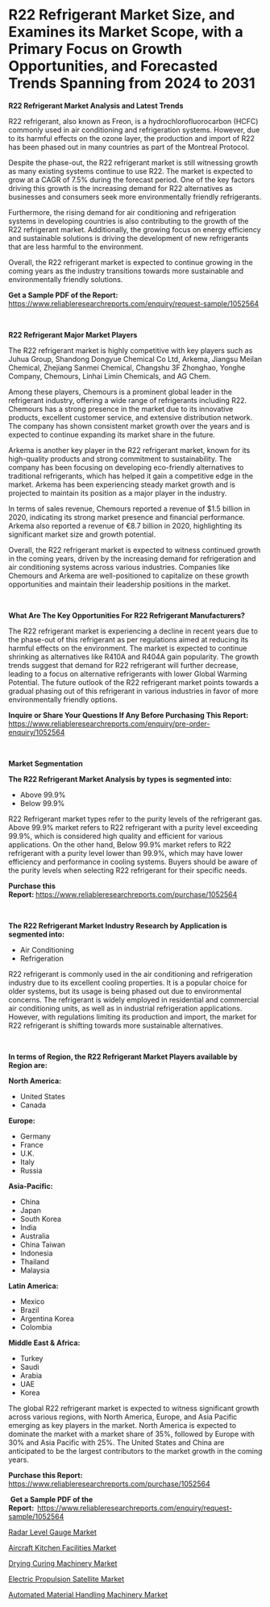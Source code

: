 <p><h1>R22 Refrigerant Market Size, and Examines its Market Scope, with a Primary Focus on Growth Opportunities, and Forecasted Trends Spanning from 2024 to 2031</h1></p><p><strong>R22 Refrigerant Market Analysis and Latest Trends</strong></p>
<p><p>R22 refrigerant, also known as Freon, is a hydrochlorofluorocarbon (HCFC) commonly used in air conditioning and refrigeration systems. However, due to its harmful effects on the ozone layer, the production and import of R22 has been phased out in many countries as part of the Montreal Protocol.</p><p>Despite the phase-out, the R22 refrigerant market is still witnessing growth as many existing systems continue to use R22. The market is expected to grow at a CAGR of 7.5% during the forecast period. One of the key factors driving this growth is the increasing demand for R22 alternatives as businesses and consumers seek more environmentally friendly refrigerants.</p><p>Furthermore, the rising demand for air conditioning and refrigeration systems in developing countries is also contributing to the growth of the R22 refrigerant market. Additionally, the growing focus on energy efficiency and sustainable solutions is driving the development of new refrigerants that are less harmful to the environment.</p><p>Overall, the R22 refrigerant market is expected to continue growing in the coming years as the industry transitions towards more sustainable and environmentally friendly solutions.</p></p>
<p><strong>Get a Sample PDF of the Report:&nbsp;</strong> <a href="https://www.reliableresearchreports.com/enquiry/request-sample/1052564">https://www.reliableresearchreports.com/enquiry/request-sample/1052564</a></p>
<p>&nbsp;</p>
<p><strong>R22 Refrigerant Major Market Players</strong></p>
<p><p>The R22 refrigerant market is highly competitive with key players such as Juhua Group, Shandong Dongyue Chemical Co Ltd, Arkema, Jiangsu Meilan Chemical, Zhejiang Sanmei Chemical, Changshu 3F Zhonghao, Yonghe Company, Chemours, Linhai Limin Chemicals, and AG Chem. </p><p>Among these players, Chemours is a prominent global leader in the refrigerant industry, offering a wide range of refrigerants including R22. Chemours has a strong presence in the market due to its innovative products, excellent customer service, and extensive distribution network. The company has shown consistent market growth over the years and is expected to continue expanding its market share in the future.</p><p>Arkema is another key player in the R22 refrigerant market, known for its high-quality products and strong commitment to sustainability. The company has been focusing on developing eco-friendly alternatives to traditional refrigerants, which has helped it gain a competitive edge in the market. Arkema has been experiencing steady market growth and is projected to maintain its position as a major player in the industry.</p><p>In terms of sales revenue, Chemours reported a revenue of $1.5 billion in 2020, indicating its strong market presence and financial performance. Arkema also reported a revenue of €8.7 billion in 2020, highlighting its significant market size and growth potential.</p><p>Overall, the R22 refrigerant market is expected to witness continued growth in the coming years, driven by the increasing demand for refrigeration and air conditioning systems across various industries. Companies like Chemours and Arkema are well-positioned to capitalize on these growth opportunities and maintain their leadership positions in the market.</p></p>
<p>&nbsp;</p>
<p><strong>What Are The Key Opportunities For R22 Refrigerant Manufacturers?</strong></p>
<p><p>The R22 refrigerant market is experiencing a decline in recent years due to the phase-out of this refrigerant as per regulations aimed at reducing its harmful effects on the environment. The market is expected to continue shrinking as alternatives like R410A and R404A gain popularity. The growth trends suggest that demand for R22 refrigerant will further decrease, leading to a focus on alternative refrigerants with lower Global Warming Potential. The future outlook of the R22 refrigerant market points towards a gradual phasing out of this refrigerant in various industries in favor of more environmentally friendly options.</p></p>
<p><strong>Inquire or Share Your Questions If Any Before Purchasing This Report:</strong> <a href="https://www.reliableresearchreports.com/enquiry/pre-order-enquiry/1052564">https://www.reliableresearchreports.com/enquiry/pre-order-enquiry/1052564</a></p>
<p>&nbsp;</p>
<p><strong>Market Segmentation</strong></p>
<p><strong>The R22 Refrigerant Market Analysis by types is segmented into:</strong></p>
<p><ul><li>Above 99.9%</li><li>Below 99.9%</li></ul></p>
<p><p>R22 Refrigerant market types refer to the purity levels of the refrigerant gas. Above 99.9% market refers to R22 refrigerant with a purity level exceeding 99.9%, which is considered high quality and efficient for various applications. On the other hand, Below 99.9% market refers to R22 refrigerant with a purity level lower than 99.9%, which may have lower efficiency and performance in cooling systems. Buyers should be aware of the purity levels when selecting R22 refrigerant for their specific needs.</p></p>
<p><strong>Purchase this Report:&nbsp;</strong><a href="https://www.reliableresearchreports.com/purchase/1052564">https://www.reliableresearchreports.com/purchase/1052564</a></p>
<p>&nbsp;</p>
<p><strong>The R22 Refrigerant Market Industry Research by Application is segmented into:</strong></p>
<p><ul><li>Air Conditioning</li><li>Refrigeration</li></ul></p>
<p><p>R22 refrigerant is commonly used in the air conditioning and refrigeration industry due to its excellent cooling properties. It is a popular choice for older systems, but its usage is being phased out due to environmental concerns. The refrigerant is widely employed in residential and commercial air conditioning units, as well as in industrial refrigeration applications. However, with regulations limiting its production and import, the market for R22 refrigerant is shifting towards more sustainable alternatives.</p></p>
<p>&nbsp;</p>
<p><strong>In terms of Region, the R22 Refrigerant Market Players available by Region are:</strong></p>
<p>
    <p> <strong> North America: </strong>
        <ul>
            <li>United States</li>
            <li>Canada</li>
        </ul>
        </p> 
    <p> <strong> Europe: </strong>
        <ul>
            <li>Germany</li>
            <li>France</li>
            <li>U.K.</li>
            <li>Italy</li>
            <li>Russia</li>
        </ul>
        </p> 
    <p> <strong> Asia-Pacific: </strong>
        <ul>
            <li>China</li>
            <li>Japan</li>
            <li>South Korea</li>
            <li>India</li>
            <li>Australia</li>
            <li>China Taiwan</li>
            <li>Indonesia</li>
            <li>Thailand</li>
            <li>Malaysia</li>
        </ul>
        </p> 
    <p> <strong> Latin America: </strong>
        <ul>
            <li>Mexico</li>
            <li>Brazil</li>
            <li>Argentina Korea</li>
            <li>Colombia</li>
        </ul>
        </p> 
    <p> <strong> Middle East & Africa: </strong>
        <ul>
            <li>Turkey</li>
            <li>Saudi</li>
            <li>Arabia</li>
            <li>UAE</li>
            <li>Korea</li>
        </ul>
    </p>
    </p>
<p><p>The global R22 refrigerant market is expected to witness significant growth across various regions, with North America, Europe, and Asia Pacific emerging as key players in the market. North America is expected to dominate the market with a market share of 35%, followed by Europe with 30% and Asia Pacific with 25%. The United States and China are anticipated to be the largest contributors to the market growth in the coming years.</p></p>
<p><strong>Purchase this Report: </strong><a href="https://www.reliableresearchreports.com/purchase/1052564">https://www.reliableresearchreports.com/purchase/1052564</a></p>
<p>&nbsp;<strong>Get a Sample PDF of the Report:&nbsp;&nbsp;</strong><a href="https://www.reliableresearchreports.com/enquiry/request-sample/1052564">https://www.reliableresearchreports.com/enquiry/request-sample/1052564</a></p>
<p><strong></strong></p>
<p><p><a href="https://github.com/mharielmesa/Market-Research-Report-List-1/blob/main/radar-level-gauge-market.md">Radar Level Gauge Market</a></p><p><a href="https://medium.com/@nicholasstewart02/aircraft-kitchen-facilities-market-analysis-and-sze-forecasted-for-period-from-2024-to-2031-0491e94fc98c">Aircraft Kitchen Facilities Market</a></p><p><a href="https://medium.com/@williammann19/drying-curing-machinery-market-exploring-market-share-market-trends-and-future-growth-790ae2468124">Drying Curing Machinery Market</a></p><p><a href="https://github.com/suaretopek9/Market-Research-Report-List-1/blob/main/electric-propulsion-satellite-market.md">Electric Propulsion Satellite Market</a></p><p><a href="https://medium.com/@nicholasstewart02/automated-material-handling-machinery-market-insights-into-market-cagr-market-trends-and-growth-33f964e36242">Automated Material Handling Machinery Market</a></p></p>